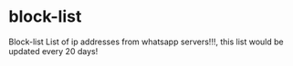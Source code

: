 # block-list
Block-list
List of ip addresses from whatsapp servers!!!, this list would be updated every 20 days!
